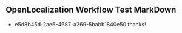 ## OpenLocalization Workflow Test MarkDown
* e5d8b45d-2ae6-4687-a269-5babb1840e50 thanks!

<!--HONumber=Aug16_HO3-->


